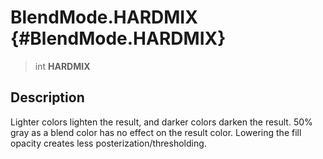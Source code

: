 BlendMode.HARDMIX {#BlendMode.HARDMIX}
=================

> int **HARDMIX**

Description
-----------

Lighter colors lighten the result, and darker colors darken the result.
50% gray as a blend color has no effect on the result color. Lowering
the fill opacity creates less posterization/thresholding.
